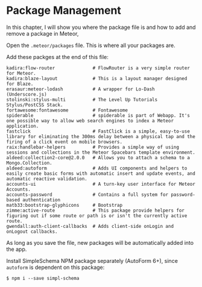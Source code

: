 # Package Management

In this chapter, I will show you where the package file is and how to add and remove a package in Meteor,

Open the `.meteor/packages` file. This is where all your packages are.

Add these packges at the end of this file:

```
kadira:flow-router              # FlowRouter is a very simple router for Meteor.
kadira:blaze-layout             # This is a layout manager designed for Blaze.
erasaur:meteor-lodash           # A wrapper for Lo-Dash (Underscore.js)
stolinski:stylus-multi          # The Level Up Tutorials Stylus/PostCSS Stack.
fortawesome:fontawesome         # Fontawesome
spiderable                      # spiderable is part of Webapp. It's one possible way to allow web search engines to index a Meteor application.
fastclick                       # FastClick is a simple, easy-to-use library for eliminating the 300ms delay between a physical tap and the firing of a click event on mobile browsers.
raix:handlebar-helpers          # Provides a simple way of using sessions and collections in the Meteor Spacebars template environment.
aldeed:collection2-core@2.0.0   # Allows you to attach a schema to a Mongo.Collection. 
aldeed:autoform                 # Adds UI components and helpers to easily create basic forms with automatic insert and update events, and automatic reactive validation.
accounts-ui                     # A turn-key user interface for Meteor Accounts.
accounts-password               # Contains a full system for password-based authentication
matb33:bootstrap-glyphicons     # Bootstrap
zimme:active-route              # This package provide helpers for figuring out if some route or path is or isn't the currently active route.
gwendall:auth-client-callbacks  # Adds client-side onLogin and onLogout callbacks.
```

As long as you save the file, new packages will be automatically added into the app.

Install SimpleSchema NPM package separately (AutoForm 6+), since ```autoform``` is dependent on this package:

```
$ npm i --save simpl-schema
```